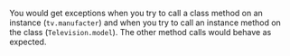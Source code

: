You would get exceptions when you try to call a class method on an instance (`tv.manufacter`) and when you try to call an instance method on the class (`Television.model`). The other method calls would behave as expected.